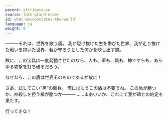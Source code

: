 ```yaml
---
parent: attribute.ce
source: fate-grand-order
id: what-encapsulates-the-world
language: ja
weight: 0
---
```


―――それは、世界を歌う盾。
我が駆け抜けた生を帯びた世界、我が走り抜けた戦いを抱いた世界、我が守ろうとした何かを映し出す鏡。

故に、この宝具は一度発動させたのなら、人も、軍も、城も、神ですらも、あらゆる攻撃を打ち破るだろう。

なぜなら、この盾は世界そのものであるが故に！

さあ、試してこい“黒”の騎兵。
俺にはもうこの盾は不要でね。
この盾が勝つか、神殺しを担う槍が勝つか―――
……まあいいか、これにて我が師との約定を果たす。

行ってきな！
